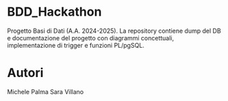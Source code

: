 # BDD_Hackathon
Progetto Basi di Dati (A.A. 2024-2025). La repository contiene dump del DB e documentazione del progetto con diagrammi concettuali, implementazione di trigger e funzioni PL/pgSQL.
# Autori
Michele Palma
Sara Villano
